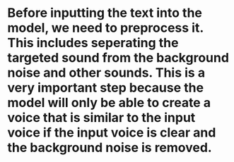 # Before inputting the text into the model, we need to preprocess it. This includes seperating the targeted sound from the background noise and other sounds. This is a very important step because the model will only be able to create a voice that is similar to the input voice if the input voice is clear and the background noise is removed.